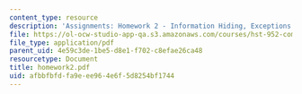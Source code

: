 ```yaml
---
content_type: resource
description: 'Assignments: Homework 2 - Information Hiding, Exceptions'
file: https://ol-ocw-studio-app-qa.s3.amazonaws.com/courses/hst-952-computing-for-biomedical-scientists-fall-2002/afbbfbfdfa9eee964e6f5d8254bf1744_homework2.pdf
file_type: application/pdf
parent_uid: 4e59c3de-1be5-d8e1-f702-c8efae26ca48
resourcetype: Document
title: homework2.pdf
uid: afbbfbfd-fa9e-ee96-4e6f-5d8254bf1744
---
```

